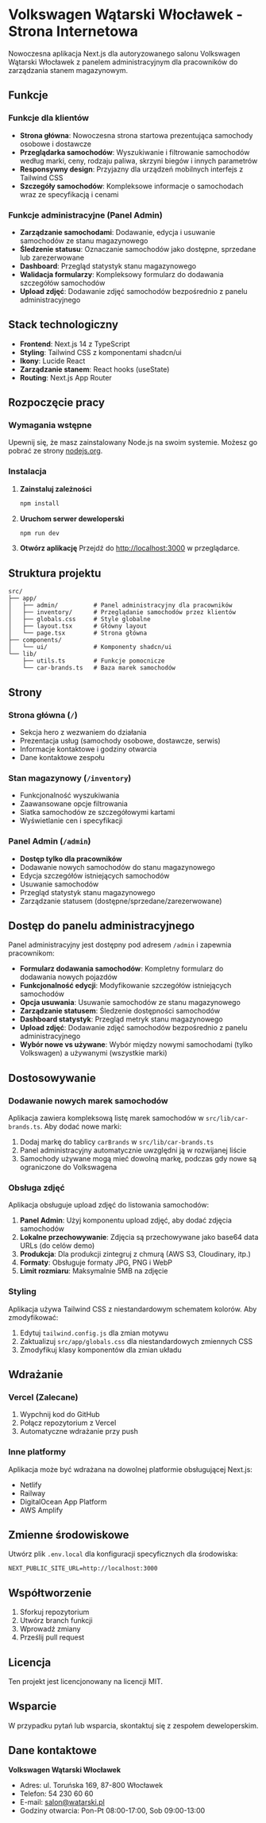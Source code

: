 # Volkswagen Wątarski Włocławek - Strona Internetowa

Nowoczesna aplikacja Next.js dla autoryzowanego salonu Volkswagen Wątarski Włocławek z panelem administracyjnym dla pracowników do zarządzania stanem magazynowym.

## Funkcje

### Funkcje dla klientów
- **Strona główna**: Nowoczesna strona startowa prezentująca samochody osobowe i dostawcze
- **Przeglądarka samochodów**: Wyszukiwanie i filtrowanie samochodów według marki, ceny, rodzaju paliwa, skrzyni biegów i innych parametrów
- **Responsywny design**: Przyjazny dla urządzeń mobilnych interfejs z Tailwind CSS
- **Szczegóły samochodów**: Kompleksowe informacje o samochodach wraz ze specyfikacją i cenami

### Funkcje administracyjne (Panel Admin)
- **Zarządzanie samochodami**: Dodawanie, edycja i usuwanie samochodów ze stanu magazynowego
- **Śledzenie statusu**: Oznaczanie samochodów jako dostępne, sprzedane lub zarezerwowane
- **Dashboard**: Przegląd statystyk stanu magazynowego
- **Walidacja formularzy**: Kompleksowy formularz do dodawania szczegółów samochodów
- **Upload zdjęć**: Dodawanie zdjęć samochodów bezpośrednio z panelu administracyjnego

## Stack technologiczny

- **Frontend**: Next.js 14 z TypeScript
- **Styling**: Tailwind CSS z komponentami shadcn/ui
- **Ikony**: Lucide React
- **Zarządzanie stanem**: React hooks (useState)
- **Routing**: Next.js App Router

## Rozpoczęcie pracy

### Wymagania wstępne

Upewnij się, że masz zainstalowany Node.js na swoim systemie. Możesz go pobrać ze strony [nodejs.org](https://nodejs.org/).

### Instalacja

1. **Zainstaluj zależności**
   ```bash
   npm install
   ```

2. **Uruchom serwer deweloperski**
   ```bash
   npm run dev
   ```

3. **Otwórz aplikację**
   Przejdź do [http://localhost:3000](http://localhost:3000) w przeglądarce.

## Struktura projektu

```
src/
├── app/
│   ├── admin/          # Panel administracyjny dla pracowników
│   ├── inventory/      # Przeglądanie samochodów przez klientów
│   ├── globals.css     # Style globalne
│   ├── layout.tsx      # Główny layout
│   └── page.tsx        # Strona główna
├── components/
│   └── ui/             # Komponenty shadcn/ui
└── lib/
    ├── utils.ts        # Funkcje pomocnicze
    └── car-brands.ts   # Baza marek samochodów
```

## Strony

### Strona główna (`/`)
- Sekcja hero z wezwaniem do działania
- Prezentacja usług (samochody osobowe, dostawcze, serwis)
- Informacje kontaktowe i godziny otwarcia
- Dane kontaktowe zespołu

### Stan magazynowy (`/inventory`)
- Funkcjonalność wyszukiwania
- Zaawansowane opcje filtrowania
- Siatka samochodów ze szczegółowymi kartami
- Wyświetlanie cen i specyfikacji

### Panel Admin (`/admin`)
- **Dostęp tylko dla pracowników**
- Dodawanie nowych samochodów do stanu magazynowego
- Edycja szczegółów istniejących samochodów
- Usuwanie samochodów
- Przegląd statystyk stanu magazynowego
- Zarządzanie statusem (dostępne/sprzedane/zarezerwowane)

## Dostęp do panelu administracyjnego

Panel administracyjny jest dostępny pod adresem `/admin` i zapewnia pracownikom:

- **Formularz dodawania samochodów**: Kompletny formularz do dodawania nowych pojazdów
- **Funkcjonalność edycji**: Modyfikowanie szczegółów istniejących samochodów
- **Opcja usuwania**: Usuwanie samochodów ze stanu magazynowego
- **Zarządzanie statusem**: Śledzenie dostępności samochodów
- **Dashboard statystyk**: Przegląd metryk stanu magazynowego
- **Upload zdjęć**: Dodawanie zdjęć samochodów bezpośrednio z panelu administracyjnego
- **Wybór nowe vs używane**: Wybór między nowymi samochodami (tylko Volkswagen) a używanymi (wszystkie marki)

## Dostosowywanie

### Dodawanie nowych marek samochodów
Aplikacja zawiera kompleksową listę marek samochodów w `src/lib/car-brands.ts`. Aby dodać nowe marki:

1. Dodaj markę do tablicy `carBrands` w `src/lib/car-brands.ts`
2. Panel administracyjny automatycznie uwzględni ją w rozwijanej liście
3. Samochody używane mogą mieć dowolną markę, podczas gdy nowe są ograniczone do Volkswagena

### Obsługa zdjęć
Aplikacja obsługuje upload zdjęć do listowania samochodów:

1. **Panel Admin**: Użyj komponentu upload zdjęć, aby dodać zdjęcia samochodów
2. **Lokalne przechowywanie**: Zdjęcia są przechowywane jako base64 data URLs (do celów demo)
3. **Produkcja**: Dla produkcji zintegruj z chmurą (AWS S3, Cloudinary, itp.)
4. **Formaty**: Obsługuje formaty JPG, PNG i WebP
5. **Limit rozmiaru**: Maksymalnie 5MB na zdjęcie

### Styling
Aplikacja używa Tailwind CSS z niestandardowym schematem kolorów. Aby zmodyfikować:

1. Edytuj `tailwind.config.js` dla zmian motywu
2. Zaktualizuj `src/app/globals.css` dla niestandardowych zmiennych CSS
3. Zmodyfikuj klasy komponentów dla zmian układu

## Wdrażanie

### Vercel (Zalecane)
1. Wypchnij kod do GitHub
2. Połącz repozytorium z Vercel
3. Automatyczne wdrażanie przy push

### Inne platformy
Aplikacja może być wdrażana na dowolnej platformie obsługującej Next.js:
- Netlify
- Railway
- DigitalOcean App Platform
- AWS Amplify

## Zmienne środowiskowe

Utwórz plik `.env.local` dla konfiguracji specyficznych dla środowiska:

```env
NEXT_PUBLIC_SITE_URL=http://localhost:3000
```

## Współtworzenie

1. Sforkuj repozytorium
2. Utwórz branch funkcji
3. Wprowadź zmiany
4. Prześlij pull request

## Licencja

Ten projekt jest licencjonowany na licencji MIT.

## Wsparcie

W przypadku pytań lub wsparcia, skontaktuj się z zespołem deweloperskim.

## Dane kontaktowe

**Volkswagen Wątarski Włocławek**
- Adres: ul. Toruńska 169, 87-800 Włocławek
- Telefon: 54 230 60 60
- E-mail: salon@watarski.pl
- Godziny otwarcia: Pon-Pt 08:00-17:00, Sob 09:00-13:00 